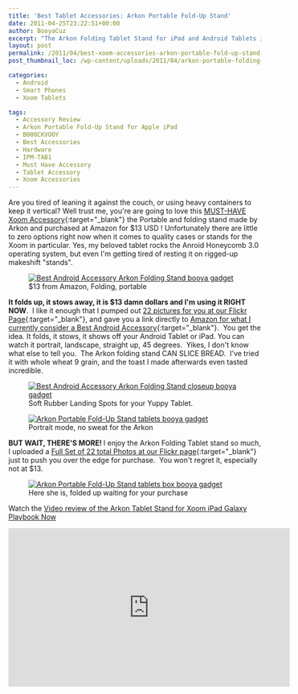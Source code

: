 ```yaml
---
title: 'Best Tablet Accessories: Arkon Portable Fold-Up Stand'
date: 2011-04-25T23:22:51+00:00
author: BooyaCuz
excerpt: "The Arkon Folding Tablet Stand for iPad and Android Tablets is one of my favorite tech gadgets."
layout: post
permalink: /2011/04/best-xoom-accessories-arkon-portable-fold-up-stand-for-apple-ipad-galaxy-tab-blackberry-play-book.html
post_thumbnail_loc: /wp-content/uploads/2011/04/arkon-portable-folding-stand-tablets-booya-thumb.jpg

categories:
  - Android
  - Smart Phones
  - Xoom Tablets

tags:
  - Accessory Review
  - Arkon Portable Fold-Up Stand for Apple iPad
  - B000CKVOOY
  - Best Accessories
  - Hardware
  - IPM-TAB1
  - Must Have Accessory
  - Tablet Accessory
  - Xoom Accessories
---
```

Are you tired of leaning it against the couch, or using heavy containers to keep it vertical?  Well trust me, you're are going to love this [MUST-HAVE Xoom Accessory](http://amzn.to/2oFGo8A){:target="_blank"} the Portable and folding stand made by Arkon and purchased at Amazon for $13 USD !  Unfortunately there are little to zero options right now when it comes to quality cases or stands for the Xoom in particular.  Yes, my beloved tablet rocks the Anroid Honeycomb 3.0 operating system, but even I'm getting tired of resting it on rigged-up makeshift "stands".
<figure>
	<a href="{{ site.cdn-url }}/wp-content/uploads/2011/04/arkon-portable-fold-up-stand-for-apple-ipad-android-tablet-booya-side.jpg">
    <img src="{{ site.cdn-url }}/wp-content/uploads/2011/04/arkon-portable-fold-up-stand-for-apple-ipad-android-tablet-booya-side-640.jpg" 
         alt="Best Android Accessory Arkon Folding Stand booya gadget" title="Best Android Accessory Arkon Folding Stand"></a>
	<figcaption>$13 from Amazon, Folding, portable</figcaption>
</figure>

<strong>It folds up, it stows away, it is $13 damn dollars and I'm using it RIGHT NOW</strong>.  I like it enough that I pumped out [22 pictures for you at our Flickr Page](https://www.flickr.com/photos/booyagadget/sets/72157626455870191/){:target="_blank"}, and gave you a link directly to [Amazon for what I currently consider a Best Android Accessory](http://amzn.to/2oFGo8A){:target="_blank"}.  You get the idea. It folds, it stows, it shows off your Android Tablet or iPad. You can watch it portrait, landscape, straight up, 45 degrees.  Yikes, I don't know what else to tell you.  The Arkon folding stand CAN SLICE BREAD.  I've tried it with whole wheat 9 grain, and the toast I made afterwards even tasted incredible.
<figure>
	<a href="{{ site.cdn-url }}/wp-content/uploads/2011/04/arkon-portable-folding-stand-tablets-booya-closeup.jpg">
    <img src="{{ site.cdn-url }}/wp-content/uploads/2011/04/arkon-portable-folding-stand-tablets-booya-closeup-640.jpg" 
         alt="Best Android Accessory Arkon Folding Stand closeup booya gadget" title="Arkon Portable Fold-Up Stand Side Closeup"></a>
	<figcaption>Soft Rubber Landing Spots for your Yuppy Tablet.</figcaption>
</figure>
<figure>
	<a href="{{ site.cdn-url }}/wp-content/uploads/2011/04/arkon-portable-folding-stand-tablets-booya-portrait.jpg">
    <img src="{{ site.cdn-url }}/wp-content/uploads/2011/04/arkon-portable-folding-stand-tablets-booya-portrait-640.jpg" 
         alt="Arkon Portable Fold-Up Stand tablets booya gadget" title="Arkon Portable Fold-Up Stand tablets"></a>
	<figcaption>Portrait mode, no sweat for the Arkon</figcaption>
</figure>

<strong>BUT WAIT, THERE'S MORE! </strong> I enjoy the Arkon Folding Tablet stand so much, I uploaded a [Full Set of 22 total Photos at our Flickr page](https://www.flickr.com/photos/booyagadget/albums/72157626455870191){:target="_blank"} just to push you over the edge for purchase.  You won't regret it, especially not at $13.
<figure>
	<a href="{{ site.cdn-url }}/wp-content/uploads/2011/04/arkon-portable-folding-stand-tablets-booya-unbox.jpg">
    <img src="{{ site.cdn-url }}/wp-content/uploads/2011/04/arkon-portable-folding-stand-tablets-booya-unbox-640.jpg" 
         alt="Arkon Portable Fold-Up Stand tablets box booya gadget" title="Arkon Portable Fold-Up Stand tablets box"></a>
	<figcaption>Here she is, folded up waiting for your purchase</figcaption>
</figure>

Watch the [Video review of the Arkon Tablet Stand for Xoom iPad Galaxy Playbook Now](https://www.youtube.com/watch?v=_ssT-CmF4Us)
<iframe width="560" height="315" src="https://www.youtube.com/embed/_ssT-CmF4Us" frameborder="0" allowfullscreen></iframe>